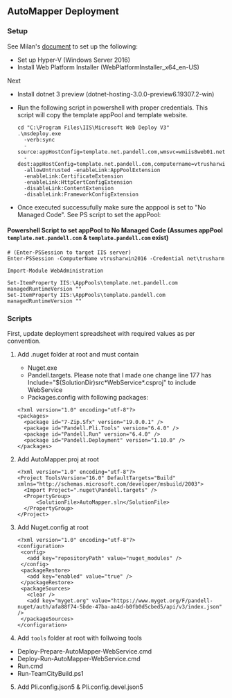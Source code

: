 ## AutoMapper Deployment

### Setup 
See Milan's [document](https://github.com/pandell/Deployment/wiki/IIS-setup) to set up the following: 
   - Set up Hyper-V (Windows Server 2016)
   - Install Web Platform Installer (WebPlatformInstaller_x64_en-US)

Next
- Install dotnet 3 preview (dotnet-hosting-3.0.0-preview6.19307.2-win)
- Run the following script in powershell with proper credentials. This script will copy the template appPool and template website. 
   ```
   cd "C:\Program Files\IIS\Microsoft Web Deploy V3"
   .\msdeploy.exe 
     -verb:sync 
     -source:appHostConfig=template.net.pandell.com,wmsvc=wmiis8web01.net.pandell.com,userName=wdeployadmin,password=*******,encryptPassword=***** 
     -dest:appHostConfig=template.net.pandell.com,computername=vtrusharwin2016.net.pandell.com,userName=net\trusharm,password=*******,encryptPassword=****** 
     -allowUntrusted -enableLink:AppPoolExtension 
     -enableLink:CertificateExtension 
     -enableLink:HttpCertConfigExtension 
     -disableLink:ContentExtension 
     -disableLink:FrameworkConfigExtension
   ```

- Once executed successufully make sure the apppool is set to "No Managed Code". See PS script to set the appPool:

#### Powershell Script to set appPool to No Managed Code (Assumes appPool `template.net.pandell.com` & `template.pandell.com` exist)
   ```
   # (Enter-PSSession to target IIS server)
   Enter-PSSession -ComputerName vtrusharwin2016 -Credential net\trusharm

   Import-Module WebAdministration

   Set-ItemProperty IIS:\AppPools\template.net.pandell.com managedRuntimeVersion ""
   Set-ItemProperty IIS:\AppPools\template.pandell.com managedRuntimeVersion ""
   ```

### Scripts

First, update deployment spreadsheet with required values as per convention.

1. Add .nuget folder at root and must contain
    - Nuget.exe
    - Pandell.targets. Please note that I made one change line 177 has Include="$(SolutionDir)src\*WebService\*.csproj" to include WebService
    - Packages.config with following packages:
   ```
   <?xml version="1.0" encoding="utf-8"?>
   <packages>
     <package id="7-Zip.Sfx" version="19.0.0.1" />
     <package id="Pandell.Pli.Tools" version="6.4.0" />
     <package id="Pandell.Run" version="6.4.0" />
     <package id="Pandell.Deployment" version="1.10.0" />
   </packages>
   ```
      
    
2. Add AutoMapper.proj at root
   ```
   <?xml version="1.0" encoding="utf-8"?>
   <Project ToolsVersion="16.0" DefaultTargets="Build" xmlns="http://schemas.microsoft.com/developer/msbuild/2003">
     <Import Project=".nuget\Pandell.targets" />
     <PropertyGroup>
         <SolutionFile>AutoMapper.sln</SolutionFile>
     </PropertyGroup>
   </Project>
   ```
    
3. Add Nuget.config at root
   ```
   <?xml version="1.0" encoding="utf-8"?>
   <configuration>
    <config>
      <add key="repositoryPath" value="nuget_modules" />
    </config>
    <packageRestore>
      <add key="enabled" value="true" />
    </packageRestore>
    <packageSources>
      <clear />
      <add key="myget.org" value="https://www.myget.org/F/pandell-nuget/auth/afa88f74-5bde-47ba-aa4d-b0fb0d5cbed5/api/v3/index.json" />
    </packageSources>
   </configuration>
   ```
  
4. Add `tools` folder at root with follwoing tools
  - Deploy-Prepare-AutoMapper-WebService.cmd
  - Deploy-Run-AutoMapper-WebService.cmd
  - Run.cmd
  - Run-TeamCityBuild.ps1
  
 5. Add Pli.config.json5 & Pli.config.devel.json5
 


